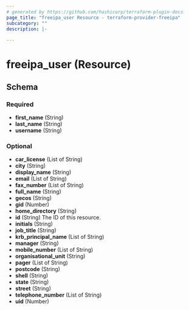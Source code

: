 ```yaml
---
# generated by https://github.com/hashicorp/terraform-plugin-docs
page_title: "freeipa_user Resource - terraform-provider-freeipa"
subcategory: ""
description: |-
  
---
```


# freeipa_user (Resource)





<!-- schema generated by tfplugindocs -->
## Schema

### Required

- **first_name** (String)
- **last_name** (String)
- **username** (String)

### Optional

- **car_license** (List of String)
- **city** (String)
- **display_name** (String)
- **email** (List of String)
- **fax_number** (List of String)
- **full_name** (String)
- **gecos** (String)
- **gid** (Number)
- **home_directory** (String)
- **id** (String) The ID of this resource.
- **initials** (String)
- **job_title** (String)
- **krb_principal_name** (List of String)
- **manager** (String)
- **mobile_number** (List of String)
- **organisational_unit** (String)
- **pager** (List of String)
- **postcode** (String)
- **shell** (String)
- **state** (String)
- **street** (String)
- **telephone_number** (List of String)
- **uid** (Number)



